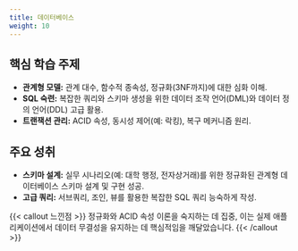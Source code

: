 ```yaml
---
title: 데이터베이스
weight: 10
---
```


## 핵심 학습 주제

* **관계형 모델:** 관계 대수, 함수적 종속성, 정규화(3NF까지)에 대한 심화 이해.
* **SQL 숙련:** 복잡한 쿼리와 스키마 생성을 위한 데이터 조작 언어(DML)와 데이터 정의 언어(DDL) 고급 활용.
* **트랜잭션 관리:** ACID 속성, 동시성 제어(예: 락킹), 복구 메커니즘 원리.

## 주요 성취

* **스키마 설계:** 실무 시나리오(예: 대학 행정, 전자상거래)를 위한 정규화된 관계형 데이터베이스 스키마 설계 및 구현 성공.
* **고급 쿼리:** 서브쿼리, 조인, 뷰를 활용한 복잡한 SQL 쿼리 능숙하게 작성.

{{< callout 느낀점 >}}
정규화와 ACID 속성 이론을 숙지하는 데 집중, 이는 실제 애플리케이션에서 데이터 무결성을 유지하는 데 핵심적임을 깨달았습니다.
{{< /callout >}}
